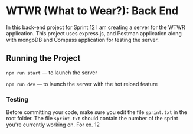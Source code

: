 # WTWR (What to Wear?): Back End
In this back-end project for Sprint 12 I am creating a server for the WTWR application. This project uses express.js, and Postman application along with mongoDB and Compass application for testing the server.
## Running the Project
`npm run start` — to launch the server 

`npm run dev` — to launch the server with the hot reload feature

### Testing
Before committing your code, make sure you edit the file `sprint.txt` in the root folder. The file `sprint.txt` should contain the number of the sprint you're currently working on. For ex. 12
